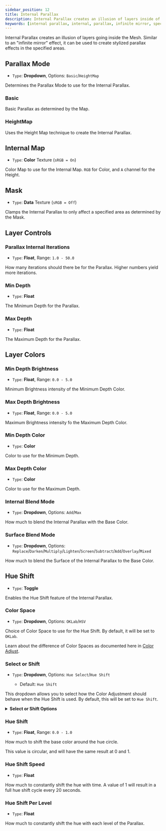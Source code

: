 ```yaml
---
sidebar_position: 12
title: Internal Parallax
description: Internal Parallax creates an illusion of layers inside of the Mesh, like an infinite mirror.
keywords: [internal parallax, internal, parallax, infinite mirror, special fx, effect, poiyomi, shader]
---
```


Internal Parallax creates an illusion of layers going inside the Mesh. Similar to an "infinite mirror" effect, it can be used to create stylized parallax effects in the specified areas.

## Parallax Mode

- `Type`: <PropertyIcon name="dropdown" />**Dropdown**, Options: `Basic`/`HeightMap`

Determines the Parallax Mode to use for the Internal Parallax.

### Basic

Basic Parallax as determined by the Map.

### HeightMap

Uses the Height Map technique to create the Internal Parallax.

## Internal Map

- `Type`: <PropertyIcon name="texture" />**Color** Texture (`sRGB = On`)

Color Map to use for the Internal Map. `RGB` for Color, and `A` channel for the Height.

## Mask

- `Type`: <PropertyIcon name="texture" />**Data** Texture (`sRGB = Off`)

Clamps the Internal Parallax to only affect a specified area as determined by the Mask.

## Layer Controls

### Parallax Internal Iterations

- `Type`: <PropertyIcon name="floatrange" />**Float**, Range: `1.0 - 50.0`

How many iterations should there be for the Parallax. Higher numbers yield more iterations.

### Min Depth

- `Type`: <PropertyIcon name="float" />**Float**

The Minimum Depth for the Parallax.

### Max Depth

- `Type`: <PropertyIcon name="float" />**Float**

The Maximum Depth for the Parallax.

## Layer Colors

### Min Depth Brightness

- `Type`: <PropertyIcon name="floatrange" />**Float**, Range: `0.0 - 5.0`

Minimum Brightness intensity of the Minimum Depth Color.

### Max Depth Brightness

- `Type`: <PropertyIcon name="floatrange" />**Float**, Range: `0.0 - 5.0`

Maximum Brightness intensity fo the Maximum Depth Color.

### Min Depth Color

- `Type`: <PropertyIcon name="color" />**Color**

Color to use for the Minimum Depth.

### Max Depth Color

- `Type`: <PropertyIcon name="color" />**Color**

Color to use for the Maximum Depth.

### Internal Blend Mode

- `Type`: <PropertyIcon name="dropdown" />**Dropdown**, Options: `Add`/`Max`

How much to blend the Internal Parallax with the Base Color.

### Surface Blend Mode

- `Type`: <PropertyIcon name="dropdown" />**Dropdown**, Options: `Replace`/`Darken`/`Multiply`/`Lighten`/`Screen`/`Subtract`/`Add`/`Overlay`/`Mixed`

How much to blend the Surface of the Internal Parallax to the Base Color.

## Hue Shift

- `Type`: <PropertyIcon name="toggle" />**Toggle**

Enables the Hue Shift feature of the Internal Parallax.

### Color Space

- `Type`: <PropertyIcon name="dropdown" />**Dropdown**, Options: `OKLab`/`HSV`

Choice of Color Space to use for the Hue Shift. By default, it will be set to `OKLab`.

Learn about the difference of Color Spaces as documented here in [Color Adjust](/docs/color-and-normals/color-adjust.md#oklab-vs-hsv).

### Select or Shift

- `Type`: <PropertyIcon name="dropdown" />**Dropdown**, Options: `Hue Select`/`Hue Shift`
  - Default: `Hue Shift`

This dropdown allows you to select how the Color Adjustment should behave when the Hue Shift is used. By default, this will be set to `Hue Shift`.

<details>
<summary><b>Select or Shift Options</b></summary>

- `Hue Select`: Directly applies the selected Hue as an override to the entire Parallax.
- `Hue Shift`: Only tints the Parallax based on the lerped value. This is the default behavior.

</details>

### Hue Shift

- `Type`: <PropertyIcon name="floatrange" />**Float**, Range: `0.0 - 1.0`

How much to shift the base color around the hue circle. 

This value is circular, and will have the same result at 0 and 1.

### Hue Shift Speed

- `Type`: <PropertyIcon name="float" />**Float**

How much to constantly shift the hue with time. A value of 1 will result in a full hue shift cycle every 20 seconds.

### Hue Shift Per Level

- `Type`: <PropertyIcon name="float" />**Float**

How much to constantly shift the hue with each level of the Parallax.